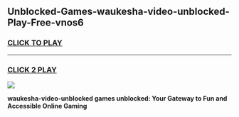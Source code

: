 
## Unblocked-Games-waukesha-video-unblocked-Play-Free-vnos6
<h3>
<a href="https://premium76.site?title=waukesha-video-unblocked&ref=18A1">CLICK TO PLAY</a></h3>
<hr>

<h3>
<a href="https://premium76.site?title=waukesha-video-unblocked&ref=18A1">CLICK 2 PLAY</a>
  
</h3>

<a href="https://premium76.site?title=waukesha-video-unblocked&ref=18A1"><img src="https://clearcache.store/games.png"></a>


**waukesha-video-unblocked games unblocked: Your Gateway to Fun and Accessible Online Gaming**

